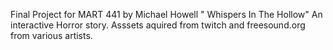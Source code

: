 Final Project for MART 441 by Michael Howell " Whispers In The Hollow" An interactive Horror story. Asssets aquired from twitch and freesound.org from various artists.